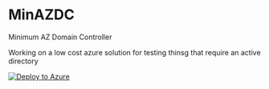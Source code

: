 # MinAZDC
 Minimum AZ Domain Controller

Working on a low cost azure solution for testing thinsg that require an active directory

[![Deploy to Azure](https://aka.ms/deploytoazurebutton)](https://portal.azure.com/#create/Microsoft.Template/uri/https%3A%2F%2Fraw.githubusercontent.com%2jmdwv%2FMinAZDC%2Fblob%2Fmain%2Ftemplate.json)

